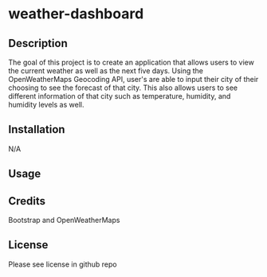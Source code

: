 # weather-dashboard

## Description

The goal of this project is to create an application that allows users to view the current weather as well as the next five days. Using the OpenWeatherMaps Geocoding API, user's are able to input their city of their choosing to see the forecast of that city. This also allows users to see different information of that city such as temperature, humidity, and humidity levels as well.

## Installation

N/A

## Usage

## Credits

Bootstrap and OpenWeatherMaps

## License

Please see license in github repo